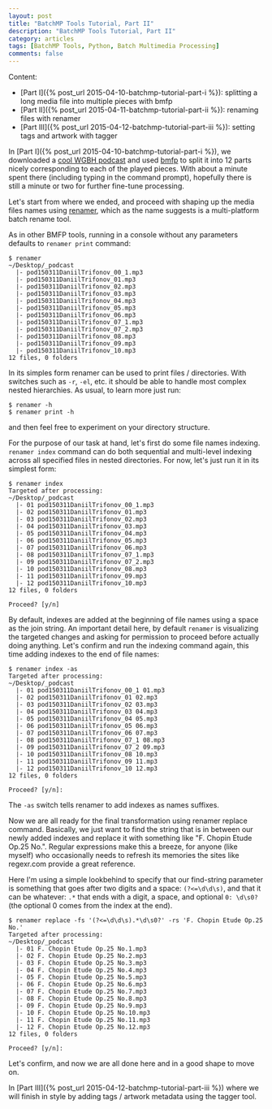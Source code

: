 ```yaml
---
layout: post
title: "BatchMP Tools Tutorial, Part II"
description: "BatchMP Tools Tutorial, Part II"
category: articles
tags: [BatchMP Tools, Python, Batch Multimedia Processing]
comments: false
---
```


Content:

+ [Part I]({% post_url 2015-04-10-batchmp-tutorial-part-i %}): splitting a long media file into multiple pieces with bmfp
+ [Part II]({% post_url 2015-04-11-batchmp-tutorial-part-ii %}): renaming files with renamer
+ [Part III]({% post_url 2015-04-12-batchmp-tutorial-part-iii %}): setting tags and artwork with tagger

In [Part I]({% post_url 2015-04-10-batchmp-tutorial-part-i %}), we downloaded a [cool WGBH podcast](http://www.wgbh.org/programs/Classical-Performance-Podcast-391/episodes/Chopin-with-Daniil-Trifonov-60828) and used [bmfp](https://github.com/akpw/batch-mp-tools/blob/master/README.md#bmfp-requires-ffmpeg) to split it into 12 parts nicely corresponding to each of the played pieces. With about a minute spent there (including typing in the command prompt), hopefully there is still a minute or two for further fine-tune processing.

Let's start from where we ended, and proceed with shaping up the media files names using [renamer](https://github.com/akpw/batch-mp-tools#renamer), which as the name suggests is a multi-platform batch rename tool.

As in other BMFP tools, running in a console without any parameters defaults to `renamer print` command:

````
$ renamer
~/Desktop/_podcast
  |- pod150311DaniilTrifonov_00_1.mp3
  |- pod150311DaniilTrifonov_01.mp3
  |- pod150311DaniilTrifonov_02.mp3
  |- pod150311DaniilTrifonov_03.mp3
  |- pod150311DaniilTrifonov_04.mp3
  |- pod150311DaniilTrifonov_05.mp3
  |- pod150311DaniilTrifonov_06.mp3
  |- pod150311DaniilTrifonov_07_1.mp3
  |- pod150311DaniilTrifonov_07_2.mp3
  |- pod150311DaniilTrifonov_08.mp3
  |- pod150311DaniilTrifonov_09.mp3
  |- pod150311DaniilTrifonov_10.mp3
12 files, 0 folders
````

In its simples form renamer can be used to print files / directories. With switches such as `-r`, `-el`, etc.  it should be able to handle most complex nested hierarchies. As usual, to learn more just run:

````
$ renamer -h
$ renamer print -h
````
and then feel free to experiment on your directory structure.

For the purpose of our task at hand, let's first do some file names indexing. `renamer index` command can do both sequential and multi-level indexing across all specified files in nested directories. For now, let's just run it in its simplest form:

````
$ renamer index
Targeted after processing:
~/Desktop/_podcast
  |- 01 pod150311DaniilTrifonov_00_1.mp3
  |- 02 pod150311DaniilTrifonov_01.mp3
  |- 03 pod150311DaniilTrifonov_02.mp3
  |- 04 pod150311DaniilTrifonov_03.mp3
  |- 05 pod150311DaniilTrifonov_04.mp3
  |- 06 pod150311DaniilTrifonov_05.mp3
  |- 07 pod150311DaniilTrifonov_06.mp3
  |- 08 pod150311DaniilTrifonov_07_1.mp3
  |- 09 pod150311DaniilTrifonov_07_2.mp3
  |- 10 pod150311DaniilTrifonov_08.mp3
  |- 11 pod150311DaniilTrifonov_09.mp3
  |- 12 pod150311DaniilTrifonov_10.mp3
12 files, 0 folders

Proceed? [y/n]
````

By default, indexes are added at the beginning of file names using a space as the join string. An important detail here, by default `renamer` is visualizing the targeted changes and asking for permission to proceed before actually doing anything.
Let's confirm and run the indexing command again, this time adding indexes to the end of file names:

````
$ renamer index -as
Targeted after processing:
~/Desktop/_podcast
  |- 01 pod150311DaniilTrifonov_00_1 01.mp3
  |- 02 pod150311DaniilTrifonov_01 02.mp3
  |- 03 pod150311DaniilTrifonov_02 03.mp3
  |- 04 pod150311DaniilTrifonov_03 04.mp3
  |- 05 pod150311DaniilTrifonov_04 05.mp3
  |- 06 pod150311DaniilTrifonov_05 06.mp3
  |- 07 pod150311DaniilTrifonov_06 07.mp3
  |- 08 pod150311DaniilTrifonov_07_1 08.mp3
  |- 09 pod150311DaniilTrifonov_07_2 09.mp3
  |- 10 pod150311DaniilTrifonov_08 10.mp3
  |- 11 pod150311DaniilTrifonov_09 11.mp3
  |- 12 pod150311DaniilTrifonov_10 12.mp3
12 files, 0 folders

Proceed? [y/n]:
````
The `-as` switch tells renamer to add indexes as names suffixes.

Now we are all ready for the final transformation using renamer replace command. Basically, we just want to find the string that is in between our newly added indexes and replace it with something like "F. Chopin Etude Op.25 No.".  Regular expressions make this a breeze, for anyone (like myself) who occasionally needs to refresh its memories the sites like regexr.com provide a great reference.

Here I'm using a simple lookbehind to specify that our find-string parameter is something that goes after two digits and a space: `(?<=\d\d\s)`, and that it can be whatever:  `.*` that ends with a digit, a space, and optional `0: \d\s0?` (the optional 0 comes from the index at the end).

````
$ renamer replace -fs '(?<=\d\d\s).*\d\s0?' -rs 'F. Chopin Etude Op.25 No.'
Targeted after processing:
~/Desktop/_podcast
  |- 01 F. Chopin Etude Op.25 No.1.mp3
  |- 02 F. Chopin Etude Op.25 No.2.mp3
  |- 03 F. Chopin Etude Op.25 No.3.mp3
  |- 04 F. Chopin Etude Op.25 No.4.mp3
  |- 05 F. Chopin Etude Op.25 No.5.mp3
  |- 06 F. Chopin Etude Op.25 No.6.mp3
  |- 07 F. Chopin Etude Op.25 No.7.mp3
  |- 08 F. Chopin Etude Op.25 No.8.mp3
  |- 09 F. Chopin Etude Op.25 No.9.mp3
  |- 10 F. Chopin Etude Op.25 No.10.mp3
  |- 11 F. Chopin Etude Op.25 No.11.mp3
  |- 12 F. Chopin Etude Op.25 No.12.mp3
12 files, 0 folders

Proceed? [y/n]:
````
Let's confirm, and now we are all done here and in a good shape to move on.

In [Part III]({% post_url 2015-04-12-batchmp-tutorial-part-iii %}) where we will finish in style by adding tags / artwork metadata using the tagger tool.
